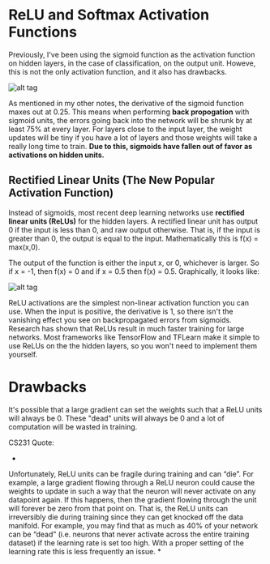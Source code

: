 # ReLU and Softmax Activation Functions

Previously, I've been using the sigmoid function as the activation function on hidden layers, in the case of classification, on the
output unit. Howeve, this is not the only activation function, and it also has drawbacks.

![alt tag](https://d17h27t6h515a5.cloudfront.net/topher/2017/February/5893d15c_sigmoids/sigmoids.png)

As mentioned in my other notes, the derivative of the sigmoid function maxes out at 0.25. This means when performing **back propogation** with sigmoid units, the errors going back into the network will be shrunk by at least 75% at every layer. For layers close to the input layer, the weight updates will be tiny if you have a lot of layers and those weights will take a really long time to train. **Due to this, sigmoids have fallen out of favor as activations on hidden units.**

## Rectified Linear Units (The New Popular Activation Function)

Instead of sigmoids, most recent deep learning networks use **rectified linear units (ReLUs)** for the hidden layers. A rectified linear
unit has output 0 if the input is less than 0, and raw output otherwise. That is, if the input is greater than 0, the output is equal to
the input. Mathematically this is f(x) = max(x,0).

The output of the function is either the input x, or 0, whichever is larger. So if x = -1, then f(x) = 0 and if x = 0.5 then f(x) = 0.5.
Graphically, it looks like:

![alt tag](https://d17h27t6h515a5.cloudfront.net/topher/2017/February/58915ae8_relu/relu.png)

ReLU activations are the simplest non-linear activation function you can use. When the input is positive, the derivative is 1, so there isn't the vanishing effect you see on backpropagated errors from sigmoids. Research has shown that ReLUs result in much faster training for large networks. Most frameworks like TensorFlow and TFLearn make it simple to use ReLUs on the the hidden layers, so you won't need to implement them yourself.

# Drawbacks

It's possible that a large gradient can set the weights such that a ReLU units will always be 0. These "dead" units will always be
0 and a lot of computation will be wasted in training.

CS231 Quote:

*
Unfortunately, ReLU units can be fragile during training and can “die”. For example, a large gradient flowing through a ReLU neuron could cause the weights to update in such a way that the neuron will never activate on any datapoint again. If this happens, then the gradient flowing through the unit will forever be zero from that point on. That is, the ReLU units can irreversibly die during training since they can get knocked off the data manifold. For example, you may find that as much as 40% of your network can be “dead” (i.e. neurons that never activate across the entire training dataset) if the learning rate is set too high. With a proper setting of the learning rate this is less frequently an issue.
*
